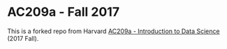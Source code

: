 # AC209a - Fall 2017

This is a forked repo from Harvard [AC209a - Introduction to Data Science](https://github.com/cs109/a-2017) (2017 Fall).


